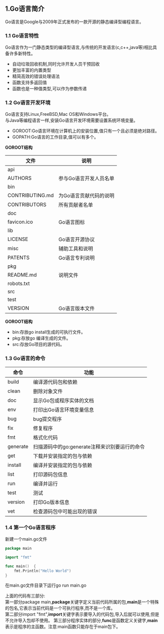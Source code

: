 ## 1.Go语言简介
Go语言是Google与2009年正式发布的一款开源的静态编译型编程语言。  
### 1.1 Go语言特性
Go语言作为一门静态类型的编译型语言,与传统的开发语言(c,c++,java等)相比具备许多新特性。

- 自动垃圾回收机制,同时允许开发人员干预回收
- 更加丰富的内置类型
- 精简高效的错误处理语法
- 函数支持多返回值
- 函数也是一种值类型,可以作为参数传递
### 1.2 Go语言开发环境
Go语言支持Linux,FreeBSD,Mac OS和Windows平台。  
与Java等编程语言一样,安装Go语言开发环境需要设置系统环境变量。
- GOROOT:Go语言环境在计算机上的安装位置,值只有一个且必须是绝对路径。  
- GOPATH:Go语言的工作目录,值可以有多个。  

**GOROOT结构** 
  
|   文件  |   说明   | 
|--------|---------|
|api ||
|AUTHORS|参与Go语言开发人员名单|    
|bin||  	 	
|CONTRIBUTING.md|为Go语言贡献代码的说明|	 
|CONTRIBUTORS |所有贡献者名单| 
|doc||	  
|favicon.ico|Go语言图标|  
|lib||	 
|LICENSE|Go语言开源协议|	  
|misc|辅助工具和说明|  
|PATENTS|Go语言专利说明|    		
|pkg||	  		  
|README.md|说明文件|	  
|robots.txt||		  
|src||  
|test||	  
|VERSION|Go语言版本文件|
	
**GOROOT结构** 
- bin:存放go install生成的可执行文件。
- pkg:存放go 编译生成的文件。
- src:存放Go项目的源代码。
### 1.3 Go语言的命令
|   命令  |   功能   | 
|--------|---------|
|build|编译源代码包和依赖|
|clean|删除对象文件|
|doc|显示Go包或程序实体的文档|
|env|打印出Go语言环境变量信息|
|bug|bug提交程序|
|fix|修复程序|
|fmt|格式化代码|
|generate|扫描源码中的go:generate注释来识别要运行的命令|
|get|下载并安装指定的包与依赖|
|install|编译并安装指定的包与依赖|
|list|打印源码包信息|
|run|编译并运行|
|test|测试|
|version|打印Go版本信息|
|vet|检查源码包中可能出现的错误|
### 1.4 第一个Go语言程序
新建一个main.go文件
```go
package main

import "fmt"

func main()  {
	fmt.Println("Hello World")
}
```
在main.go文件目录下运行go run main.go  

上面的代码有三部分:  
第一部分package main,**package**关键字定义当前代码所属的包,**main**是一个特殊的包名,它表示当前代码是一个可执行程序,而不是一个库。  
第二部分import "fmt",**import**关键字表示要导入的代码包,导入后就可以使用,但是不允许导入包却不使用。
第三部分程序实体的部分,**func**是函数定义关键字,**main**表示是程序的主函数。注意:main函数只能存在于main包下。

